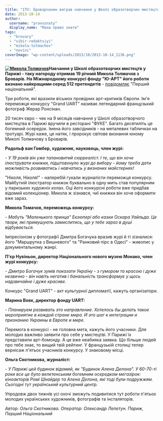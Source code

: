 ```yaml
---
title: "1TV: Броварчанин виграв навчання у Школі образотворчих мистецтв у Парижі"
date: 2013-10-14
author: 
  username: "pravoznaty"
  display_name: "Маєш право знати"
tags: 
  - "brovary"
  - "vibir-redaktsiyi"
  - "mikola-tolmachov"
  - "novini"
coverImage: "wp-content/uploads/2013/10/2013-10-14_1136.png"
---
```


**[![Микола Толмачов](https://mpz.brovary.org/wp-content/uploads/2013/10/2013-10-14_1136.png)](https://mpz.brovary.org/wp-content/uploads/2013/10/2013-10-14_1136.png)Навчання у Школі образотворчих мистецтв у Парижі - таку нагороду отримав 19 річний Микола Толмачов з Броварів. На Міжнародному конкурсі фонду "Ю-АРТ" його роботи визнано найкращими серед 512 претендетів** - [повідомляє](https://1tv.com.ua/ru/news/2013/10/12/47115) "Перший національний".

Три роботи, які вразили вісьмох провідних арт-критиків Європи. Ім'я переможця конкурсу "Grand UART" називає легендарний французький фотограф Жерар Ронсінан.

20 тисяч євро - чек на 9 місяців навчання у Школі образотворчого мистецтва в Парижі вручили в ресторані "ФУКЕ". Багато десятиліть це богемний осередок. Імена його завсідників - на металевих табличках на тротуарі. Журі каже, це натяк, і пророкує світове визнання юному Миколі Толмачову з Броварів.

**Родольф ван Гомбер, художник, науковець, член журі:**

_\- У 19 років він уже талановитий сюрреаліст. І те, що він хоче ілюструвати книжки, підштовхнуло журі до вибору - йому треба дати можливість розвиватись і навчатись у визнаних майстернях!_ 

"Ніколя, Ніколя!" - наперебій гукали журналісти переможця конкурсу. Майбутній ілюстратор книжок буквально в одну мить став популярним у паризьких художніх колах. Оці його конкурсні роботи вже придбав відомий колекціонер. Микола ж зізнався, чиї книжки він хоче оформити вже зараз.

**Микола Томачов, переможець конкурсу:**

_\- Мабуть "Маленького принца" Екзюпері або казки Оскара Уайльда. Це твори, які примушують замислитись, що у тебе зараз в душі відбувається._

Імпресіонізм у фотографії Дмитра Богачука вразив журі й ті зізналися: його "Маршрутка з Вишневого" та "Ранковий пірс в Одесі" - живопис у документальному жанрі.

**П'єр Нувіньон, директор Національного нового музею Монако, член журі конкурсу:**

_\- Дмитро Богачук зумів показати Україну - з гумором та красою і дуже незвично - він навіть негатив і банальність трансформує у щось надзвичайне і дуже красиве._

Конкурс "Grand UART" - акт культурної дипломатії, кажуть організатори.

**Марина Вовк, директор фонду UART:**

_\- Планируем развивать это направление. Хотелось бы делать такое мероприятие в каждой стране мира. И это шаг к интеграции и признанию Украины в Европе и мире._

Перемога в конкурсі - не головна мета, кажуть його учасники. Для молодих важливо заявити про себе у мистецтві. У Парижі їх представили арт-бомонду. А це вже неабияка заявка. Що більше людей про тебе знає, то вищий твій рейтинг. У французькій столиці тепер вернісаж п'ятьох учасників конкурсу. У знаковому місці.

**Ольга Скотникова, журналіст:**

_\- У Парижі цей будинок відомий, як "Будинок Алена Делона". У 60-70-ті роки все це було велетенським богемним осередком мегазірок: кіноакторів Ромі Шнайдер та Алена Делона, які тоді були подружжям. Сьогодні тут український культурний центр._

Упродовж двох тижнів усі охочі зможуть подивитися тут роботи п'ятьох молодих українських художників, фотографів та інсталяторів.

_Автор: Ольга Скотникова. Оператор: Олександр Лепетун. Париж, Перший Національний_
